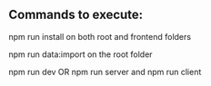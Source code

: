 ## Commands to execute:

npm run install on both root and frontend folders

npm run data:import on the root folder

npm run dev  OR
 npm run server and npm run client
